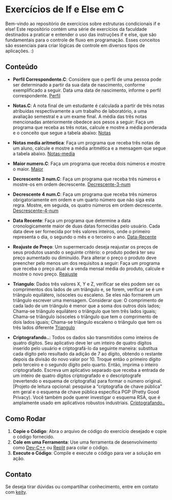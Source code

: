 # Exercícios de If e Else em C

Bem-vindo ao repositório de exercícios sobre estruturas condicionais if e else! Este repositório contém uma série de exercícios da faculdade
destinados a praticar e entender o uso das instruções if e else, que são fundamentais para o controle de fluxo em programação.
Esses conceitos são essenciais para criar lógicas de controle em diversos tipos de aplicações. :)

## Conteúdo

- **Perfil Correspondente.C**:
Considere que o perfil de uma pessoa pode ser determinado a partir da sua data de nascimento, conforme exemplificado a seguir.
Data uma data de nascimento, informe o perfil correspondente.
[Perfil](https://github.com/keitiely/if-else-C/blob/main/Perfil-correspondente.c)

- **Notas.C**:
A nota final de um estudante é calculada a partir de três notas atribuídas respectivamente a um trabalho de laboratório, 
a uma avaliação semestral e a um exame final. A média das três notas mencionadas anteriormente obedece aos pesos a seguir:
Faça um programa que receba as três notas, calcule e mostre a média ponderada e o conceito que segue a tabela abaixo:
[Notas](https://github.com/keitiely/if-else-C/blob/main/calculo-de-nota.c)

- **Notas media aritmetica**:
Faça um programa que receba três notas de um aluno, calcule e mostre a média aritmética e a mensagem que segue a tabela abaixo. 
[Notas-media](https://github.com/keitiely/if-else-C/blob/main/media_aritmeticanotas.c)

- **Maior numero.C**:
Faça um programa que receba dois números e mostre o maior.
[Maior](https://github.com/keitiely/if-else-C/blob/main/mostra-maior-numero.c)

- **Decrescente 3 num.C**:
Faça um programa que receba três números e mostre-os em ordem decrescente.
[Decrescente-3-num](https://github.com/keitiely/if-else-C/blob/main/ordem-decrescente-3num.c)

- **Decrescente 4 num.C**:
Faça um programa que receba três números obrigatoriamente em ordem e um quarto número que não siga esta regra.
Mostre, em seguida, os quatro números em ordem decrescente.
[Descrescente-4-num](https://github.com/keitiely/if-else-C/blob/main/decrescente-4num.c)

- **Data Recente**:
Faça um programa que determine a data cronologicamente maior de duas datas fornecidas pelo usuário.
Cada data deve ser fornecida por três valores inteiros, onde o primeiro representa o dia, o segundo o mês e o terceiro o ano.
[Data-Recente](https://github.com/keitiely/if-else-C/blob/main/data-recente.c)

- **Reajuste de Preço**:
Um supermercado deseja reajustar os preços de seus produtos usando o seguinte critério: o produto poderá ter seu preço aumentado ou diminuído.
Para alterar o preço o produto deve preencher pelo menos um dos requisitos a seguir:
Faça um programa que receba o preço atual e a venda mensal média do produto, calcule e mostre o novo preço.
[Reajuste](https://github.com/keitiely/if-else-C/blob/main/reajuste-de-preco.c)

- **Triangulo**:
Dados três valores X, Y e Z, verificar se eles podem ser os comprimentos
dos lados de um triângulo e, se forem, verificar se é um triângulo
equilátero, isósceles ou escaleno. Se eles não formarem um triângulo
escrever uma mensagem. Considerar que:
O comprimento de cada lado de um triângulo é menor que a soma dos
outros dois lados;
Chama-se triângulo equilátero o triângulo que tem três lados iguais;
Chama-se triângulo isósceles o triângulo que tem o comprimento de
dois lados iguais;
Chama-se triângulo escaleno o triângulo que tem os três lados
diferente
[Triangulo](https://github.com/keitiely/if-else-C/blob/main/triangulo.c)

- **Criptografando..**:
Todos os dados são transmitidos como inteiros de quatro dígitos.
Seu aplicativo deve ler um inteiro de quatro dígitos inserido pelo usuário e criptografá-lo da seguinte maneira:
substitua cada dígito pelo resultado da adição de 7 ao dígito, obtendo o restante depois da divisão do novo valor por 10. 
Troque então o primeiro dígito pelo terceiro e o segundo dígito pelo quarto. Então, imprima o inteiro criptografado. 
Escreva um aplicativo separado que receba a entrada de um inteiro de quatro dígitos criptografado e o descriptografe 
(revertendo o esquema de criptografia) para formar o número original. [Projeto de leitura opcional: pesquise a “criptografia de chave públicaˮ
em geral e o esquema de chave pública específica PGP (Pretty Good Privacy). Você também pode querer investigar o esquema RSA, que é amplamente 
usado em aplicativos robustos industriais.
[Criptografando..](https://github.com/keitiely/if-else-C/blob/main/criptografando.c)

## Como Rodar

1. **Copie o Código**: Abra o arquivo de código do exercício desejado e copie o código fornecido.
2. **Cole em uma Ferramenta**: Use uma ferramenta de desenvolvimento como [Dev-C++](https://sourceforge.net/projects/dev-cpp/) ou [Replit](https://replit.com/) para colar o código.
3. **Execute o Código**: Compile e execute o código para ver a solução em ação.

## Contato

Se deseja tirar dúvidas ou compartilhar conhecimento, entre em contato com [keity](keitielysilvaviana@gmail.com).

